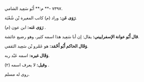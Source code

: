 ٧٣٩٧ -** م:** أَبُو سَعِيد الشامي.

**رَوَى عَن:** وراد (م) كاتب المغيرة بْن شُعْبَة.

**رَوَى عَنه:** ابن عون (م) .

**قال أَبُو عوانة الإسفراييني:** يقال: إن أبا سَعِيد هذا اسمه كثير، وهو رضيع عائشة.

**وَقَال الحاكم أَبُو أَحْمَد:** هو عَمْرو بْن سَعِيد الثقفي.

**وَقَال غيره:** اسمه عَبْد ربه.

**وقيل:** لا يعرف اسمه (٢) .

روى له مسلم.